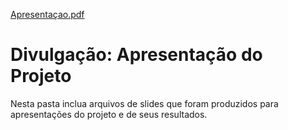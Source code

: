 [Apresentaçao.pdf](https://github.com/ICEI-PUC-Minas-PPLES-TI/PLF-ES-2021-2-TI1-7924100-criptomoeda-1-1/files/7251863/Apresentacao.pdf)

# Divulgação: Apresentação do Projeto

Nesta pasta inclua arquivos de slides que foram produzidos para apresentações do projeto e de seus resultados.

